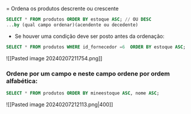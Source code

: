 = Ordena os produtos descrente ou crescente
```sql
SELECT * FROM produtos ORDER BY estoque ASC; // OU DESC
...by (qual campo ordenar)(acendente ou decedente)
```
- Se houver uma condição deve ser posto antes da ordenação:
```sql
SELECT * FROM produtos WHERE id_fornecedor =6  ORDER BY estoque ASC;
```
![[Pasted image 20240207211754.png]]

### Ordene por um campo e neste campo ordene por ordem alfabética:
```sql
SELECT * FROM produtos ORDER BY mineestoque ASC, nome ASC;
```
![[Pasted image 20240207212113.png|400]]

